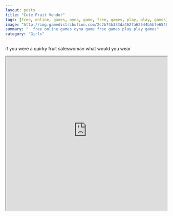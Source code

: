 ```yaml
---
layout: posts
title: "Cute Fruit Vendor"
tags: [free, online, games, oyna, game, free, games, play, play, games]
image: "http://img.gamedistribution.com/2c2b74b333da4627a62544b5b7e6548b.jpg"
summary: "  free online games oyna game free games play play games"
category: "Girls"
---
```


if you were a quirky fruit saleswoman what would you wear

<iframe width="100%" height="480px;" src="http://flash.gamedistribution.com?game=2c2b74b333da4627a62544b5b7e6548b"></iframe>